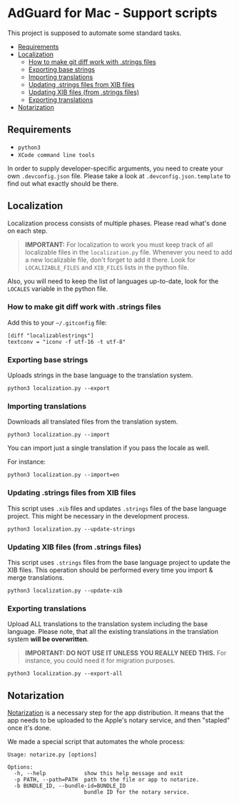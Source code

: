 # AdGuard for Mac - Support scripts

This project is supposed to automate some standard tasks.

- [Requirements](#requirements)
- [Localization](#localization)
  - [How to make git diff work with .strings files](#git-diff)
  - [Exporting base strings](#export)
  - [Importing translations](#import)
  - [Updating .strings files from XIB files](#strings-from-xib)
  - [Updating XIB files (from .strings files)](#xib-from-strings)
  - [Exporting translations](#export-all)
- [Notarization](#notarization)

## <a id="requirements"></a> Requirements

- `python3`
- `XCode command line tools`

In order to supply developer-specific arguments, you need to create your own `.devconfig.json` file.
Please take a look at `.devconfig.json.template` to find out what exactly should be there.

## <a id="localization"></a> Localization

Localization process consists of multiple phases. Please read what's done on each step.

> **IMPORTANT:** For localization to work you must keep track of all localizable files in the `localization.py` file.
> Whenever you need to add a new localizable file, don't forget to add it there.
> Look for `LOCALIZABLE_FILES` and `XIB_FILES` lists in the python file.

Also, you will need to keep the list of languages up-to-date, look for the `LOCALES` variable in the python file.

### <a id="git-diff"></a> How to make git diff work with .strings files

Add this to your `~/.gitconfig` file:

```
[diff "localizablestrings"]
textconv = "iconv -f utf-16 -t utf-8"
```

### <a id="export"></a> Exporting base strings

Uploads strings in the base language to the translation system.

```
python3 localization.py --export
```

### <a id="import"></a> Importing translations

Downloads all translated files from the translation system.

```
python3 localization.py --import
```

You can import just a single translation if you pass the locale as well.

For instance:

```
python3 localization.py --import=en
```

### <a id="strings-from-xib"></a> Updating .strings files from XIB files

This script uses `.xib` files and updates `.strings` files of the base language project.
This might be necessary in the development process.

```
python3 localization.py --update-strings
```

### <a id="xib-from-strings"></a> Updating XIB files (from .strings files)

This script uses `.strings` files from the base language project to update the XIB files.
This operation should be performed every time you import & merge translations.

```
python3 localization.py --update-xib
```

### <a id="export-all"></a> Exporting translations

Upload ALL translations to the translation system including the base language.
Please note, that all the existing translations in the translation system **will be overwritten**.

> **IMPORTANT: DO NOT USE IT UNLESS YOU REALLY NEED THIS.**
> For instance, you could need it for migration purposes.

```
python3 localization.py --export-all
```

## <a id="notarization"></a> Notarization

[Notarization](https://developer.apple.com/documentation/security/notarizing_your_app_before_distribution) is a necessary step for the app distribution. It means that the app needs to be uploaded to the Apple's notary service, and then "stapled" once it's done.

We made a special script that automates the whole process:

```
Usage: notarize.py [options]

Options:
  -h, --help            show this help message and exit
  -p PATH, --path=PATH  path to the file or app to notarize.
  -b BUNDLE_ID, --bundle-id=BUNDLE_ID
                        bundle ID for the notary service.
```
